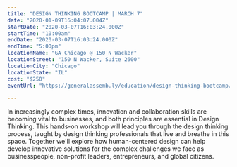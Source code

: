 ```yaml
---
title: "DESIGN THINKING BOOTCAMP | MARCH 7"
date: "2020-01-09T16:04:07.004Z"
startDate: "2020-03-07T16:03:24.000Z"
startTime: "10:00am"
endDate: "2020-03-07T16:03:24.000Z"
endTime: "5:00pm"
locationName: "GA Chicago @ 150 N Wacker"
locationStreet: "150 N Wacker, Suite 2600"
locationCity: "Chicago"
locationState: "IL"
cost: "$250"
eventUrl: "https://generalassemb.ly/education/design-thinking-bootcamp/chicago/95864"

---
```


In increasingly complex times, innovation and collaboration skills are becoming vital to businesses, and both principles are essential in Design Thinking. This hands-on workshop will lead you through the design thinking process, taught by design thinking professionals that live and breathe in this space. Together we'll explore how human-centered design can help develop innovative solutions for the complex challenges we face as businesspeople, non-profit leaders, entrepreneurs, and global citizens.

